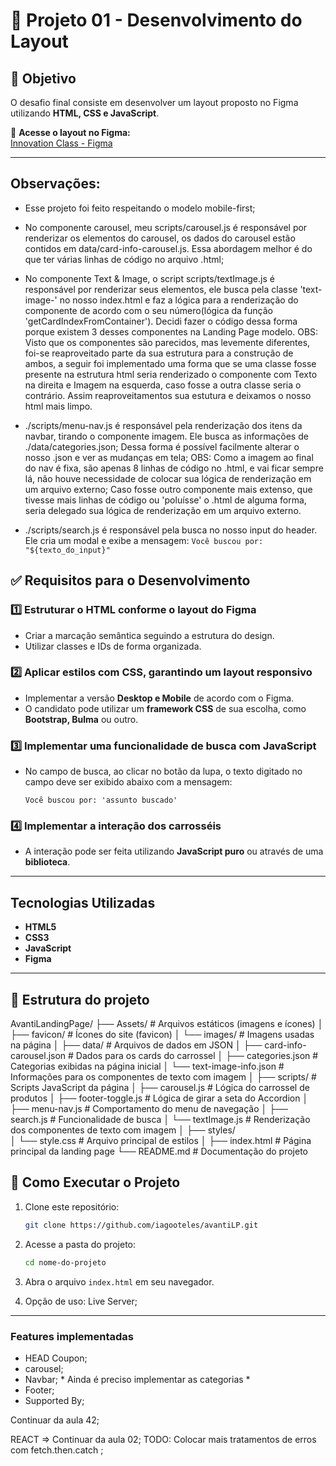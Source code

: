 # 🚀 Projeto 01 - Desenvolvimento do Layout

## 📝 Objetivo
O desafio final consiste em desenvolver um layout proposto no Figma utilizando **HTML, CSS e JavaScript**.

🔗 **Acesse o layout no Figma:**  
[Innovation Class - Figma](https://www.figma.com/proto/DqtFxC6312M32mLt8FpJjq/innovation-class?page-id=13%3A673&node-id=13-920&viewport=346%2C140%2C0.11&t=HyGGDSs83f1vbqMJ-1&scaling=scale-down&content-scaling=fixed)

---

## Observações:
- Esse projeto foi feito respeitando o modelo mobile-first;

- No componente carousel, meu scripts/carousel.js é responsável por renderizar os elementos do carousel, os dados do carousel estão contidos em data/card-info-carousel.js. Essa abordagem melhor é do que ter várias linhas de código no arquivo .html;

- No componente Text & Image, o script scripts/textImage.js é responsável por renderizar seus elementos, ele busca pela classe 'text-image-' no nosso index.html e faz a lógica para a renderização do componente de acordo com o seu número(lógica da função 'getCardIndexFromContainer'). Decidi fazer o código dessa forma porque existem 3 desses componentes na Landing Page modelo.
   OBS: Visto que os componentes são parecidos, mas levemente diferentes, foi-se reaproveitado parte da sua estrutura para a construção de ambos, a seguir foi implementado uma forma que se uma classe fosse presente na estrutura html seria renderizado o componente com Texto na direita e Imagem na esquerda, caso fosse a outra classe seria o contrário. Assim reaproveitamentos sua estutura e deixamos o nosso html mais limpo.

- ./scripts/menu-nav.js é responsável pela renderização dos itens da navbar, tirando o componente imagem. Ele busca as informações de ./data/categories.json; Dessa forma é possível facilmente alterar o nosso .json e ver as mudanças em tela;
   OBS: Como a imagem ao final do nav é fixa, são apenas 8 linhas de código no .html, e vai ficar sempre lá, não houve necessidade de colocar sua lógica de renderização em um arquivo externo; Caso fosse outro componente mais extenso, que tivesse mais linhas de código ou 'poluísse' o .html de alguma forma, seria delegado sua lógica de renderização em um arquivo externo.

- ./scripts/search.js é responsável pela busca no nosso input do header. Ele cria um modal e exibe a mensagem: `Você buscou por: "${texto_do_input}"`

## ✅ Requisitos para o Desenvolvimento

### 1️⃣ Estruturar o HTML conforme o layout do Figma
- Criar a marcação semântica seguindo a estrutura do design.
- Utilizar classes e IDs de forma organizada.

### 2️⃣ Aplicar estilos com CSS, garantindo um layout responsivo
- Implementar a versão **Desktop e Mobile** de acordo com o Figma.
- O candidato pode utilizar um **framework CSS** de sua escolha, como **Bootstrap, Bulma** ou outro.

### 3️⃣ Implementar uma funcionalidade de busca com JavaScript
- No campo de busca, ao clicar no botão da lupa, o texto digitado no campo deve ser exibido abaixo com a mensagem:
  
  ```Você buscou por: 'assunto buscado'```
  
### 4️⃣ Implementar a interação dos carrosséis
- A interação pode ser feita utilizando **JavaScript puro** ou através de uma **biblioteca**.

---

## Tecnologias Utilizadas
- **HTML5**
- **CSS3**
- **JavaScript**
- **Figma**

---

## 📂 Estrutura do projeto
AvantiLandingPage/
├── Assets/                         # Arquivos estáticos (imagens e ícones)
│   ├── favicon/                    # Ícones do site (favicon)
│   └── images/                     # Imagens usadas na página
│
├── data/                           # Arquivos de dados em JSON
│   ├── card-info-carousel.json     # Dados para os cards do carrossel
│   ├── categories.json             # Categorias exibidas na página inicial
│   └── text-image-info.json        # Informações para os componentes de texto com imagem
│
├── scripts/                        # Scripts JavaScript da página
│   ├── carousel.js                 # Lógica do carrossel de produtos
│   ├── footer-toggle.js            # Lógica de girar a seta do Accordion
│   ├── menu-nav.js                 # Comportamento do menu de navegação
│   ├── search.js                   # Funcionalidade de busca
│   └── textImage.js                # Renderização dos componentes de texto com imagem
│
├── styles/                         
│   └── style.css                   # Arquivo principal de estilos
│
├── index.html                      # Página principal da landing page
└── README.md                       # Documentação do projeto

## 📌 Como Executar o Projeto
1. Clone este repositório:
   ```sh
   git clone https://github.com/iagooteles/avantiLP.git
   ```
2. Acesse a pasta do projeto:
   ```sh
   cd nome-do-projeto
   ```
3. Abra o arquivo `index.html` em seu navegador.

4. Opção de uso: Live Server;

---

### Features implementadas

- HEAD Coupon;
- carousel;
- Navbar; * Ainda é preciso implementar as categorias *
- Footer;
- Supported By;

Continuar da aula 42;

REACT => Continuar da aula 02;
TODO: Colocar mais tratamentos de erros com fetch.then.catch ;
